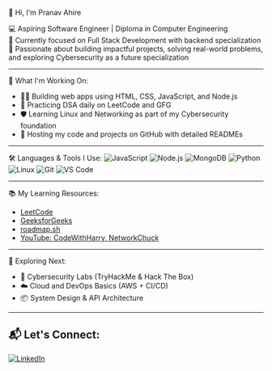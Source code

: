👋 Hi, I'm Pranav Ahire

💻 Aspiring Software Engineer | Diploma in Computer Engineering  
🔧 Currently focused on Full Stack Development with backend specialization  
🚀 Passionate about building impactful projects, solving real-world problems, and exploring Cybersecurity as a future specialization

---

🎯 What I'm Working On:
- 👨‍💻 Building web apps using HTML, CSS, JavaScript, and Node.js
- 🧠 Practicing DSA daily on LeetCode and GFG
- 🛡️ Learning Linux and Networking as part of my Cybersecurity foundation
- 🧰 Hosting my code and projects on GitHub with detailed READMEs

---

🛠️ Languages & Tools I Use:
![JavaScript](https://img.shields.io/badge/-JavaScript-333?style=flat&logo=javascript)
![Node.js](https://img.shields.io/badge/-Node.js-333?style=flat&logo=node.js)
![MongoDB](https://img.shields.io/badge/-MongoDB-333?style=flat&logo=mongodb)
![Python](https://img.shields.io/badge/-Python-333?style=flat&logo=python)
![Linux](https://img.shields.io/badge/-Linux-333?style=flat&logo=linux)
![Git](https://img.shields.io/badge/-Git-333?style=flat&logo=git)
![VS Code](https://img.shields.io/badge/-VS%20Code-333?style=flat&logo=visual-studio-code)

---

📚 My Learning Resources:
- [LeetCode](https://leetcode.com)
- [GeeksforGeeks](https://geeksforgeeks.org)
- [roadmap.sh](https://roadmap.sh)
- [YouTube: CodeWithHarry, NetworkChuck](https://www.youtube.com)

---

🌱 Exploring Next:
- 🔐 Cybersecurity Labs (TryHackMe & Hack The Box)
- ☁️ Cloud and DevOps Basics (AWS + CI/CD)
- 📦 System Design & API Architecture

---

## 📬 Let's Connect:
[![LinkedIn](https://img.shields.io/badge/-LinkedIn-blue?style=flat&logo=linkedin)](https://www.linkedin.com/in/pranavahire116/)
